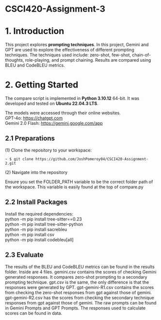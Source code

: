 # CSCI420-Assignment-3

# **1. Introduction**  
This project explores **prompting techniques**. In this project, Gemini and GPT are used to explore the effectiveness of different prompting techniques. The techniques used include: zero-shot, few-shot, chain-of-thoughts, role-playing, and prompt chaining. Results are compared using BLEU and CodeBLEU metrics.

# **2. Getting Started**  

The compare script is implemented in **Python 3.10.12** 64-bit. It was developed and tested on **Ubuntu 22.04.3 LTS**.  

The models were accessed through their online websites. \
GPT-4o: https://chatgpt.com \
Gemini 2.0 Flash: https://gemini.google.com/app

## **2.1 Preparations**  

(1) Clone the repository to your workspace:  
```shell
~ $ git clone https://github.com/JoshPomeroy04/CSCI420-Assignment-2.git
```
(2) Navigate into the repository



Ensure you set the FOLDER_PATH variable to be the correct folder path of the workspace. This variable is easily found at the top of compare.py

## **2.2 Install Packages**

Install the required dependencies: \
python -m pip install tree-sitter==0.23 \
python -m pip install tree-sitter-python \
python -m pip install sacrebleu \
python -m pip install csv \
python -m pip install codebleu[all]


## **2.3 Evaluate**

The results of the BLEU and CodeBLEU metrics can be found in the results folder. Inside are 4 files. gemini.csv contains the scores of checking Gemini generated responses. It compares zero-shot prompting to a secondary prompting technique. gpt.csv is the same, the only difference is that the responses were generated by GPT. gpt-gemini-R1.csv contains the scores from checking the zero-shot responses from gpt against those of gemini. gpt-gemini-R2.csv has the scores from checking the secondary technique responses from gpt against those of gemini. The raw prompts can be found in Gemini Prompts and GPT Prompts. The responses used to calculate scores can be found in data. 

